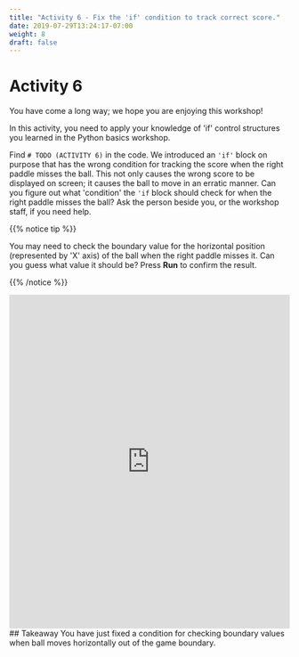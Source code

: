 ```yaml
---
title: "Activity 6 - Fix the 'if' condition to track correct score."
date: 2019-07-29T13:24:17-07:00
weight: 8
draft: false
---
```


# Activity 6

You have come a long way; we hope you are enjoying this workshop!

In this activity, you need to apply your knowledge of 'if' control structures you learned in the Python basics workshop. 

Find `# TODO (ACTIVITY 6)` in the code. We introduced an `'if'` block on purpose that has the wrong condition for tracking the score when the right paddle misses the ball. This not only causes the wrong score to be displayed on screen; it causes the ball to move in an erratic manner. Can you figure out what 'condition' the `'if` block should check for when the right paddle misses the ball? Ask the person beside you, or the workshop staff, if you need help.

{{% notice tip %}}

You may need to check the boundary value for the horizontal position (represented by 'X' axis) of the ball when the right paddle misses it. Can you guess what value it should be? Press **Run** to confirm the result.

{{% /notice %}}
<iframe height="600px" width="100%" src="https://replit.com/@nuevofoundation/PongLessonStudent?lite=true" scrolling="no" frameborder="no" allowtransparency="true" allowfullscreen="true" sandbox="allow-forms allow-pointer-lock allow-popups allow-same-origin allow-scripts allow-modals"></iframe>
## Takeaway 
You have just fixed a condition for checking boundary values when ball moves horizontally out of the game boundary.
